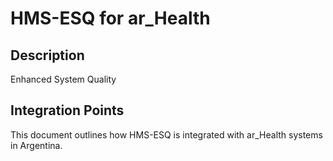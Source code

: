 # HMS-ESQ for ar_Health

## Description

Enhanced System Quality

## Integration Points

This document outlines how HMS-ESQ is integrated with ar_Health systems in Argentina.
